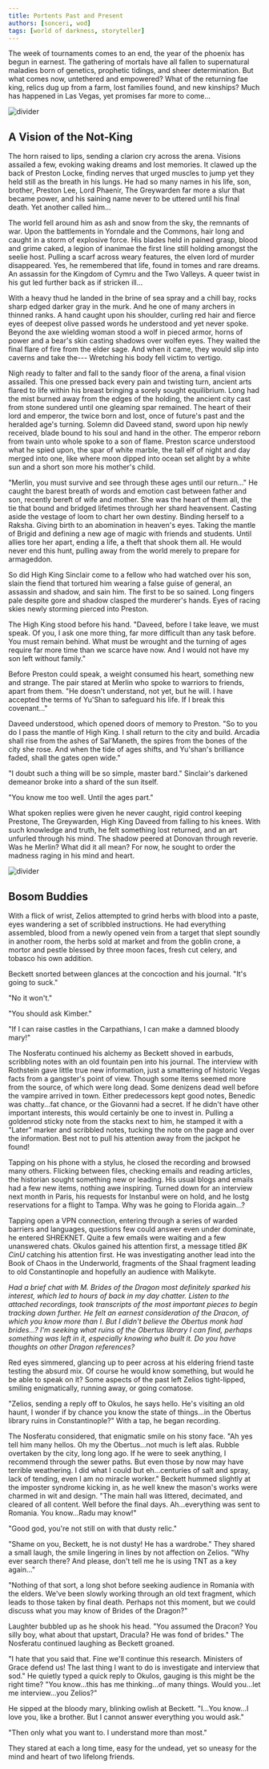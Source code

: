 ```yaml
---
title: Portents Past and Present
authors: [sonceri, wod]
tags: [world of darkness, storyteller]
---
```


The week of tournaments comes to an end, the year of the phoenix has begun in earnest. The gathering of mortals have all fallen to supernatural maladies born of genetics, prophetic tidings, and sheer determination. But what comes now, untethered and empowered? What of the returning fae king, relics dug up from a farm, lost families found, and new kinships? Much has happened in Las Vegas, yet promises far more to come...

<!--truncate-->
![divider](/img/divide/divide-wod.png)

## A Vision of the Not-King

The horn raised to lips, sending a clarion cry across the arena. Visions assailed a few, evoking waking dreams and lost memories. It clawed up the back of Preston Locke, finding nerves that urged muscles to jump yet they held still as the breath in his lungs. He had so many names in his life, son, brother, Preston Lee, Lord Phaenir, The Greywarden far more a slur that became power, and his saining name never to be uttered until his final death. Yet another called him...

The world fell around him as ash and snow from the sky, the remnants of war. Upon the battlements in Yorndale and the Commons, hair long and caught in a storm of explosive force. His blades held in pained grasp, blood and grime caked, a legion of inanimae the first line still holding amongst the seelie host. Pulling a scarf across weary features, the elven lord of murder disappeared. Yes, he remembered that life, found in tomes and rare dreams. An assassin for the Kingdom of Cymru and the Two Valleys. A queer twist in his gut led further back as if stricken ill...

With a heavy thud he landed in the brine of sea spray and a chill bay, rocks sharp edged darker gray in the murk. And he one of many archers in thinned ranks. A hand caught upon his shoulder, curling red hair and fierce eyes of deepest olive passed words he understood and yet never spoke. Beyond the axe wielding woman stood a wolf in pieced armor, horns of power and a bear's skin casting shadows over wolfen eyes. They waited the final flare of fire from the elder sage. And when it came, they would slip into caverns and take the--- Wretching his body fell victim to vertigo.

Nigh ready to falter and fall to the sandy floor of the arena, a final vision assailed. This one pressed back every pain and twisting turn, ancient arts flared to life within his breast bringing a sorely sought equilibrium. Long had the mist burned away from the edges of the holding, the ancient city cast from stone sundered until one gleaming spar remained. The heart of their lord and emperor, the twice born and lost, once of future's past and the heralded age's turning. Solemn did Daveed stand, sword upon hip newly received, blade bound to his soul and hand in the other. The emperor reborn from twain unto whole spoke to a son of flame. Preston scarce understood what he spied upon, the spar of white marble, the tall elf of night and day merged into one, like where moon dipped into ocean set alight by a white sun and a short son more his mother's child. 

"Merlin, you must survive and see through these ages until our return..." He caught the barest breath of words and emotion cast between father and son, recently bereft of wife and mother. She was the heart of them all, the tie that bound and bridged lifetimes through her shard heavensent. Casting aside the vestage of loom to chart her own destiny. Binding herself to a Raksha. Giving birth to an abomination in heaven's eyes. Taking the mantle of Brigid and defining a new age of magic with friends and students. Until allies tore her apart, ending a life, a theft that shook them all. He would never end this hunt, pulling away from the world merely to prepare for armageddon.

So did High King Sinclair come to a fellow who had watched over his son, slain the fiend that tortured him wearing a false guise of general, an assassin and shadow, and sain him. The first to be so sained. Long fingers pale despite gore and shadow clasped the murderer's hands. Eyes of racing skies newly storming pierced into Preston.

The High King stood before his hand. "Daveed, before I take leave, we must speak. Of you, I ask one more thing, far more difficult than any task before. You must remain behind. What must be wrought and the turning of ages require far more time than we scarce have now. And I would not have my son left without family."

Before Preston could speak, a weight consumed his heart, something new and strange. The pair stared at Merlin who spoke to warriors to friends, apart from them. "He doesn't understand, not yet, but he will. I have accepted the terms of Yu'Shan to safeguard his life. If I break this covenant..."

Daveed understood, which opened doors of memory to Preston. "So to you do I pass the mantle of High King. I shall return to the city and build. Arcadia shall rise from the ashes of Sal'Maneth, the spires from the bones of the city she rose. And when the tide of ages shifts, and Yu'shan's brilliance faded, shall the gates open wide."

"I doubt such a thing will be so simple, master bard." Sinclair's darkened demeanor broke into a shard of the sun itself.

"You know me too well. Until the ages part."

What spoken replies were given he never caught, rigid control keeping Prestone, The Greywarden, High King Daveed from falling to his knees. With such knowledge and truth, he felt something lost returned, and an art unfurled through his mind. The shadow peered at Donovan through reverie. Was he Merlin? What did it all mean? For now, he sought to order the madness raging in his mind and heart.

![divider](/img/divide/divide-sword.png)

## Bosom Buddies

With a flick of wrist, Zelios attempted to grind herbs with blood into a paste, eyes wandering a set of scribbled instructions. He had everything assembled, blood from a newly opened vein from a target that slept soundly in another room, the herbs sold at market and from the goblin crone, a mortor and pestle blessed by three moon faces, fresh cut celery, and tobasco his own addition.

Beckett snorted between glances at the concoction and his journal. "It's going to suck."

"No it won't."

"You should ask Kimber."

"If I can raise castles in the Carpathians, I can make a damned bloody mary!"

The Nosferatu continued his alchemy as Beckett shoved in earbuds, scribbling notes with an old fountain pen into his journal. The interview with Rothstein gave little true new information, just a smattering of historic Vegas facts from a gangster's point of view. Though some items seemed more from the source, of which were long dead. Some denizens dead well before the vampire arrived in town. Either predecessors kept good notes, Benedic was chatty...fat chance, or the Giovanni had a secret. If he didn't have other important interests, this would certainly be one to invest in. Pulling a goldenrod sticky note from the stacks next to him, he stamped it with a "Later" marker and scribbled notes, tucking the note on the page and over the information. Best not to pull his attention away from the jackpot he found!

Tapping on his phone with a stylus, he closed the recording and browsed many others. Flicking between files, checking emails and reading articles, the historian sought something new or leading. His usual blogs and emails had a few new items, nothing awe inspiring. Turned down for an interview next month in Paris, his requests for Instanbul were on hold, and he lostg reservations for a flight to Tampa. Why was he going to Florida again...?

Tapping open a VPN connection, entering through a series of warded barriers and languages, questions few could answer even under dominate, he entered SHREKNET. Quite a few emails were waiting and a few unanswered chats. Okulos gained his attention first, a message titled *BK CinU* catching his attention first. He was investigating another lead into the Book of Chaos in the Underworld, fragments of the Shaal fragment leading to old Constantinople and hopefully an audience with Malikyte. 

*Had a brief chat with M. Brides of the Dragon most definitely sparked his interest, which led to hours of back in my day chatter. Listen to the attached recordings, took transcripts of the most important pieces to begin tracking down further. He felt an earnest consideration of the Dracon, of which you know more than I. But I didn't believe the Obertus monk had brides...? I'm seeking what ruins of the Obertus library I can find, perhaps something was left in it, especially knowing who built it. Do you have thoughts on other Dragon references?*

Red eyes simmered, glancing up to peer across at his eldering friend taste testing the absurd mix. Of course he would know something, but would he be able to speak on it? Some aspects of the past left Zelios tight-lipped, smiling enigmatically, running away, or going comatose.

"Zelios, sending a reply off to Okulos, he says hello. He's visiting an old haunt, I wonder if by chance you know the state of things...in the Obertus library ruins in Constantinople?" With a tap, he began recording.

The Nosferatu considered, that enigmatic smile on his stony face. "Ah yes tell him many hellos. Oh my the Obertus...not much is left alas. Rubble overtaken by the city, long long ago. If he were to seek anything, I recommend through the sewer paths. But even those by now may have terrible weathering. I did what I could but eh...centuries of salt and spray, lack of tending, even I am no miracle worker." Beckett hummed slightly at the imposter syndrome kicking in, as he well knew the mason's works were charmed in wit and design. "The main hall was littered, decimated, and cleared of all content. Well before the final days. Ah...everything was sent to Romania. You know...Radu may know!"

"Good god, you're not still on with that dusty relic."

"Shame on you, Beckett, he is not dusty! He has a wardrobe." They shared a small laugh, the smile lingering in lines by not affection on Zelios. "Why ever search there? And please, don't tell me he is using TNT as a key again..."

"Nothing of that sort, a long shot before seeking audience in Romania with the elders. We've been slowly working through an old text fragment, which leads to those taken by final death. Perhaps not this moment, but we could discuss what you may know of Brides of the Dragon?"

Laughter bubbled up as he shook his head. "You assumed the Dracon? You silly boy, what about that upstart, Dracula? He was fond of brides." The Nosferatu continued laughing as Beckett groaned. 

"I hate that you said that. Fine we'll continue this research. Ministers of Grace defend us! The last thing I want to do is investigate and interview that sod." He quietly typed a quick reply to Okulos, gauging is this might be the right time? "You know...this has me thinking...of many things. Would you...let me interview...you Zelios?"

He sipped at the bloody mary, blinking owlish at Beckett. "I...You know...I love you, like a brother. But I cannot answer everything you would ask."

"Then only what you want to. I understand more than most."

They stared at each a long time, easy for the undead, yet so uneasy for the mind and heart of two lifelong friends.
